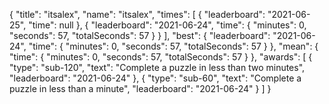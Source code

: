 {
  "title": "itsalex",
  "name": "itsalex",
  "times": [
    {
      "leaderboard": "2021-06-25",
      "time": null
    },
    {
      "leaderboard": "2021-06-24",
      "time": {
        "minutes": 0,
        "seconds": 57,
        "totalSeconds": 57
      }
    }
  ],
  "best": {
    "leaderboard": "2021-06-24",
    "time": {
      "minutes": 0,
      "seconds": 57,
      "totalSeconds": 57
    }
  },
  "mean": {
    "time": {
      "minutes": 0,
      "seconds": 57,
      "totalSeconds": 57
    }
  },
  "awards": [
    {
      "type": "sub-120",
      "text": "Complete a puzzle in less than two minutes",
      "leaderboard": "2021-06-24"
    },
    {
      "type": "sub-60",
      "text": "Complete a puzzle in less than a minute",
      "leaderboard": "2021-06-24"
    }
  ]
}